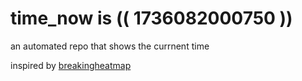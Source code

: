 # time_now is (( 1736082000750 ))

an automated repo that shows the currnent time

inspired by [breakingheatmap](https://github.com/breakingheatmap/breakingheatmap)